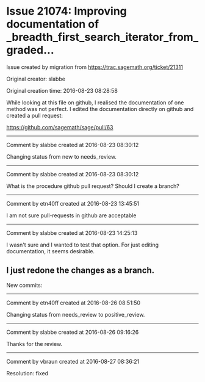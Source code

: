 # Issue 21074: Improving documentation of _breadth_first_search_iterator_from_graded…

Issue created by migration from https://trac.sagemath.org/ticket/21311

Original creator: slabbe

Original creation time: 2016-08-23 08:28:58

While looking at this file on github, I realised the documentation of one method was not perfect. I edited the documentation directly on github and created a pull request:

https://github.com/sagemath/sage/pull/63


---

Comment by slabbe created at 2016-08-23 08:30:12

Changing status from new to needs_review.


---

Comment by slabbe created at 2016-08-23 08:30:12

What is the procedure github pull request? Should I create a branch?


---

Comment by etn40ff created at 2016-08-23 13:45:51

I am not sure pull-requests in github are acceptable


---

Comment by slabbe created at 2016-08-23 14:25:13

I wasn't sure and I wanted to test that option. For just editing documentation, it seems desirable.

I just redone the changes as a branch.
----
New commits:


---

Comment by etn40ff created at 2016-08-26 08:51:50

Changing status from needs_review to positive_review.


---

Comment by slabbe created at 2016-08-26 09:16:26

Thanks for the review.


---

Comment by vbraun created at 2016-08-27 08:36:21

Resolution: fixed

